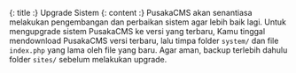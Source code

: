 {: title :} Upgrade Sistem
{: content :}
PusakaCMS akan senantiasa melakukan pengembangan dan perbaikan sistem agar lebih baik lagi. Untuk mengupgrade sistem PusakaCMS ke versi yang terbaru, Kamu tinggal mendownload PusakaCMS versi terbaru, lalu timpa folder `system/` dan file `index.php` yang lama oleh file yang baru. Agar aman, backup terlebih dahulu folder `sites/` sebelum melakukan upgrade.